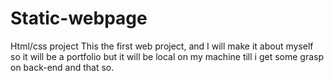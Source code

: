 # Static-webpage
 Html/css project
 This the first web project, and I will make it about myself 
 so it will be a portfolio but it will be local on my machine till i get some grasp on back-end and that so.
